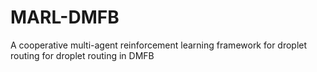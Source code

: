 # MARL-DMFB
A cooperative multi-agent reinforcement learning framework for droplet routing for droplet routing in DMFB
